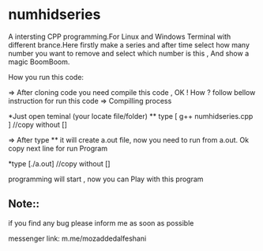 # numhidseries
A  intersting CPP programming.For Linux and Windows Terminal with different brance.Here firstly make a series and after time select how many number you want to remove 
and select which number is this , And show a magic BoomBoom.



How you run this code:

=> After cloning code you need compile this code , OK ! How ? follow bellow instruction for run this code
=> Compilling process

*Just open teminal (your locate file/folder) 
** type [ g++ numhidseries.cpp ]         //copy without []

=> After type ** it will create a.out file, now you need to run from a.out. Ok copy next line for run Program

*type [./a.out]                         //copy without []

programming will start , now you can Play with this program 


## Note::

if you find any bug please inform me as soon as possible

messenger link:  m.me/mozaddedalfeshani

